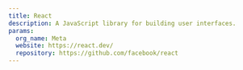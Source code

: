 ```yaml
---
title: React
description: A JavaScript library for building user interfaces.
params:
  org_name: Meta
  website: https://react.dev/
  repository: https://github.com/facebook/react
---
```

